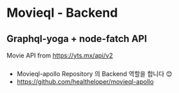 # Movieql - Backend

## Graphql-yoga + node-fatch API

Movie API from https://yts.mx/api/v2

###

- Movieql-apollo Repository 의 Backend 역할을 합니다 😊
- https://github.com/healtheloper/movieql-apollo
